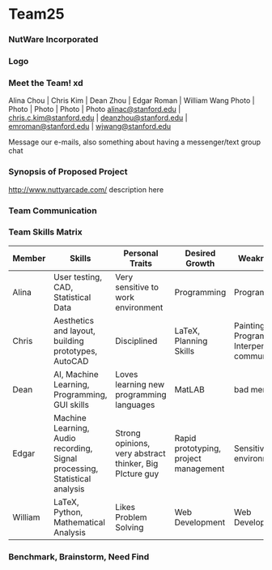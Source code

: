 # Team25

### NutWare Incorporated
### Logo
### Meet the Team! xd
Alina Chou | Chris Kim | Dean Zhou | Edgar Roman | William Wang
Photo | Photo | Photo | Photo | Photo
alinac@stanford.edu | chris.c.kim@stanford.edu | deanzhou@stanford.edu | emroman@stanford.edu | wjwang@stanford.edu

Message our e-mails, also something about having a messenger/text group chat

### Synopsis of Proposed Project
http://www.nuttyarcade.com/
description here
### Team Communication

### Team Skills Matrix
Member | Skills | Personal Traits | Desired Growth | Weaknesses
--- | --- | --- | --- | ---
Alina | User testing, CAD, Statistical Data | Very sensitive to work environment | Programming | Programming
Chris | Aesthetics and layout, building prototypes, AutoCAD | Disciplined | LaTeX, Planning Skills | Painting, Programming, Interpersonal communication
Dean | AI, Machine Learning, Programming, GUI skills | Loves learning new programming languages | MatLAB | bad memory
Edgar | Machine Learning, Audio recording, Signal processing, Statistical analysis | Strong opinions, very abstract thinker, Big PIcture guy | Rapid prototyping, project management | Sensitive to environments
William | LaTeX, Python, Mathematical Analysis | Likes Problem Solving | Web Development | Web Development


### Benchmark, Brainstorm, Need Find
